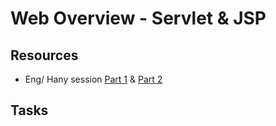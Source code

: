 # Web Overview - Servlet & JSP

## Resources 

- Eng/ Hany session [Part 1](https://drive.google.com/file/d/15v7tlEScnicnBVqqWwkg6RSotjbA3OIU/view?usp=drive_link) & [Part 2](https://drive.google.com/file/d/1TuPs-zrWYvlxMNs549sWKcgv38DF8Bg3/view?usp=drive_link)

## Tasks
